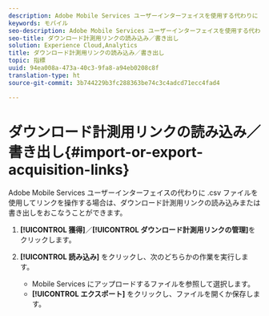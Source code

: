 ```yaml
---
description: Adobe Mobile Services ユーザーインターフェイスを使用する代わりに .csv ファイルを使用してリンクを処理したい場合は、ダウンロード計測用リンクをインポートまたはエクスポートします。
keywords: モバイル
seo-description: Adobe Mobile Services ユーザーインターフェイスを使用する代わりに .csv ファイルを使用してリンクを処理したい場合は、ダウンロード計測用リンクをインポートまたはエクスポートします。
seo-title: ダウンロード計測用リンクの読み込み／書き出し
solution: Experience Cloud,Analytics
title: ダウンロード計測用リンクの読み込み／書き出し
topic: 指標
uuid: 94ea008a-473a-40c3-9fa8-a94eb0208c8f
translation-type: ht
source-git-commit: 3b744229b3fc288363be74c3c4adcd71ecc4fad4

---
```



# ダウンロード計測用リンクの読み込み／書き出し{#import-or-export-acquisition-links}

Adobe Mobile Services ユーザーインターフェイスの代わりに .csv ファイルを使用してリンクを操作する場合は、ダウンロード計測用リンクの読み込みまたは書き出しをおこなうことができます。

1. **[!UICONTROL 獲得]**／**[!UICONTROL ダウンロード計測用リンクの管理]**&#x200B;をクリックします。
1. **[!UICONTROL 読み込み]** をクリックし、次のどちらかの作業を実行します。

   * Mobile Services にアップロードするファイルを参照して選択します。
   * **[!UICONTROL エクスポート]** をクリックし、ファイルを開くか保存します。

